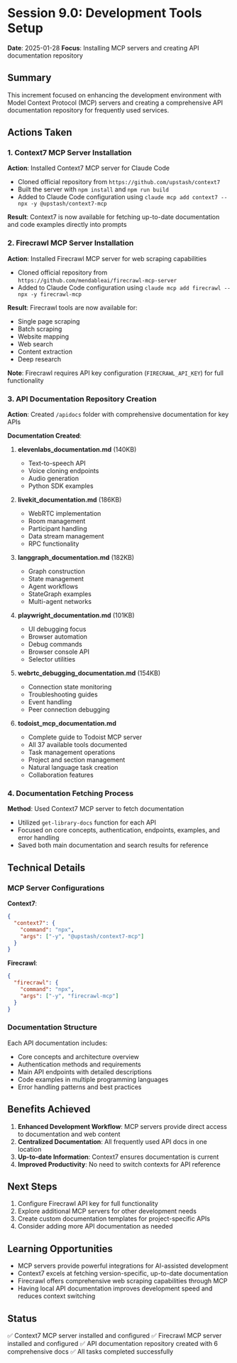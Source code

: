 # Session 9.0: Development Tools Setup

**Date**: 2025-01-28
**Focus**: Installing MCP servers and creating API documentation repository

## Summary

This increment focused on enhancing the development environment with Model Context Protocol (MCP) servers and creating a comprehensive API documentation repository for frequently used services.

## Actions Taken

### 1. Context7 MCP Server Installation

**Action**: Installed Context7 MCP server for Claude Code
- Cloned official repository from `https://github.com/upstash/context7`
- Built the server with `npm install` and `npm run build`
- Added to Claude Code configuration using `claude mcp add context7 -- npx -y @upstash/context7-mcp`

**Result**: Context7 is now available for fetching up-to-date documentation and code examples directly into prompts

### 2. Firecrawl MCP Server Installation

**Action**: Installed Firecrawl MCP server for web scraping capabilities
- Cloned official repository from `https://github.com/mendableai/firecrawl-mcp-server`
- Added to Claude Code configuration using `claude mcp add firecrawl -- npx -y firecrawl-mcp`

**Result**: Firecrawl tools are now available for:
- Single page scraping
- Batch scraping
- Website mapping
- Web search
- Content extraction
- Deep research

**Note**: Firecrawl requires API key configuration (`FIRECRAWL_API_KEY`) for full functionality

### 3. API Documentation Repository Creation

**Action**: Created `/apidocs` folder with comprehensive documentation for key APIs

**Documentation Created**:

1. **elevenlabs_documentation.md** (140KB)
   - Text-to-speech API
   - Voice cloning endpoints
   - Audio generation
   - Python SDK examples

2. **livekit_documentation.md** (186KB)
   - WebRTC implementation
   - Room management
   - Participant handling
   - Data stream management
   - RPC functionality

3. **langgraph_documentation.md** (182KB)
   - Graph construction
   - State management
   - Agent workflows
   - StateGraph examples
   - Multi-agent networks

4. **playwright_documentation.md** (101KB)
   - UI debugging focus
   - Browser automation
   - Debug commands
   - Browser console API
   - Selector utilities

5. **webrtc_debugging_documentation.md** (154KB)
   - Connection state monitoring
   - Troubleshooting guides
   - Event handling
   - Peer connection debugging

6. **todoist_mcp_documentation.md**
   - Complete guide to Todoist MCP server
   - All 37 available tools documented
   - Task management operations
   - Project and section management
   - Natural language task creation
   - Collaboration features

### 4. Documentation Fetching Process

**Method**: Used Context7 MCP server to fetch documentation
- Utilized `get-library-docs` function for each API
- Focused on core concepts, authentication, endpoints, examples, and error handling
- Saved both main documentation and search results for reference

## Technical Details

### MCP Server Configurations

**Context7**:
```json
{
  "context7": {
    "command": "npx",
    "args": ["-y", "@upstash/context7-mcp"]
  }
}
```

**Firecrawl**:
```json
{
  "firecrawl": {
    "command": "npx",
    "args": ["-y", "firecrawl-mcp"]
  }
}
```

### Documentation Structure

Each API documentation includes:
- Core concepts and architecture overview
- Authentication methods and requirements
- Main API endpoints with detailed descriptions
- Code examples in multiple programming languages
- Error handling patterns and best practices

## Benefits Achieved

1. **Enhanced Development Workflow**: MCP servers provide direct access to documentation and web content
2. **Centralized Documentation**: All frequently used API docs in one location
3. **Up-to-date Information**: Context7 ensures documentation is current
4. **Improved Productivity**: No need to switch contexts for API reference

## Next Steps

1. Configure Firecrawl API key for full functionality
2. Explore additional MCP servers for other development needs
3. Create custom documentation templates for project-specific APIs
4. Consider adding more API documentation as needed

## Learning Opportunities

- MCP servers provide powerful integrations for AI-assisted development
- Context7 excels at fetching version-specific, up-to-date documentation
- Firecrawl offers comprehensive web scraping capabilities through MCP
- Having local API documentation improves development speed and reduces context switching

## Status

✅ Context7 MCP server installed and configured
✅ Firecrawl MCP server installed and configured
✅ API documentation repository created with 6 comprehensive docs
✅ All tasks completed successfully